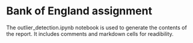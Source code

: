 # Bank of England assignment

The outlier_detection.ipynb notebook is used to generate the contents of the report. It includes comments and markdown cells for readibility.

